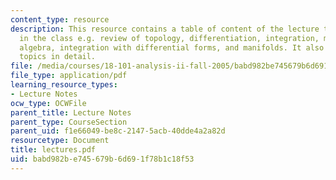 ```yaml
---
content_type: resource
description: This resource contains a table of content of the lecture topics covered
  in the class e.g. review of topology, differentiation, integration, multi-linear
  algebra, integration with differential forms, and manifolds. It also covers these
  topics in detail.
file: /media/courses/18-101-analysis-ii-fall-2005/babd982be745679b6d691f78b1c18f53_lectures.pdf
file_type: application/pdf
learning_resource_types:
- Lecture Notes
ocw_type: OCWFile
parent_title: Lecture Notes
parent_type: CourseSection
parent_uid: f1e66049-be8c-2147-5acb-40dde4a2a82d
resourcetype: Document
title: lectures.pdf
uid: babd982b-e745-679b-6d69-1f78b1c18f53
---
```

